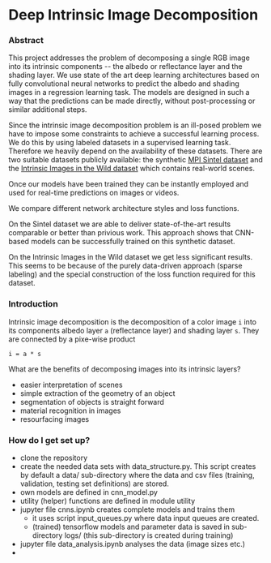 # Deep Intrinsic Image Decomposition #

### Abstract ###
This project addresses the problem of decomposing a single RGB image into its
intrinsic components -- the albedo or reflectance layer and the shading layer.
We use state of the art deep learning architectures based on fully
convolutional neural networks to predict the albedo and shading images in a
regression learning task. The models are designed in such a way that the
predictions can be made directly, without post-processing or similar additional
steps.

Since the intrinsic image decomposition problem is an ill-posed problem we have
to impose some constraints to achieve a successful learning process.
We do this by using labeled datasets in a supervised learning task. Therefore we
heavily depend on the availability of these datasets.
There are two suitable datasets publicly available: the synthetic [MPI Sintel dataset](http://sintel.is.tue.mpg.de/) and the
[Intrinsic Images in the Wild dataset](http://opensurfaces.cs.cornell.edu/publications/intrinsic/) which contains real-world scenes.

Once our models have been trained they can be instantly employed and used for
real-time predictions on images or videos.

We compare different network architecture styles and loss functions.

On the Sintel dataset we are able to deliver state-of-the-art results comparable
or better than privious work. This approach shows that CNN-based models can be
successfully trained on this synthetic dataset.

On the Intrinsic Images in the Wild dataset we get less significant results.
This seems to be because of the purely data-driven approach (sparse labeling) and the special
construction of the loss function required for this dataset.

### Introduction ###
Intrinsic image decomposition is the decomposition of a color image `i` into its components albedo layer `a` (reflectance layer) and shading layer `s`. They are connected by a pixe-wise product
```
i = a * s
```

What are the benefits of decomposing images into its intrinsic layers?
- easier interpretation of scenes
- simple extraction of the geometry of an object
- segmentation of objects is straight forward
- material recognition in images
- resourfacing images

### How do I get set up? ###

* clone the repository 
* create the needed data sets with data_structure.py.
This script creates by default a data/ sub-directory where the data and csv files (training, validation, testing set definitions) are stored.
* own models are defined in cnn_model.py
* utility (helper) functions are defined in module utility
* jupyter file cnns.ipynb creates complete models and trains them
    * it uses script input_queues.py where data input queues are created.
    * (trained) tensorflow models and parameter data is saved in sub-directory logs/ (this sub-directory is created during training)
* jupyter file data_analysis.ipynb analyses the data (image sizes etc.)
*
